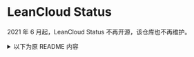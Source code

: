 # LeanCloud Status

2021 年 6 月起，LeanCloud Status 不再开源，该仓库也不再维护。

<details>
<summary>以下为原 README 内容</summary>

LeanCloud Public Status Page

## Frontend Development

```bash
$ gulp watch
$ cd ./public && python -m SimpleHTTPServer
```
</details>
